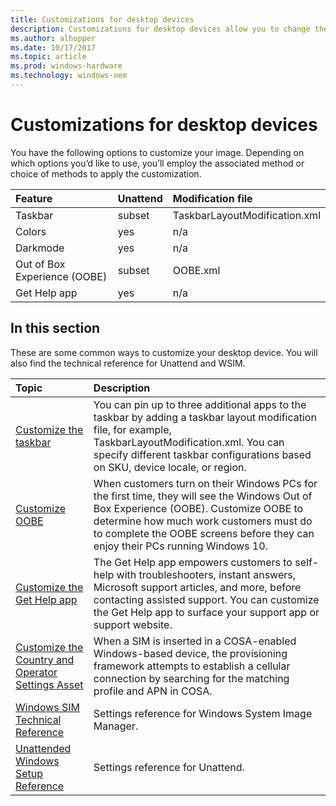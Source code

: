 ```yaml
---
title: Customizations for desktop devices
description: Customizations for desktop devices allow you to change the UI and other settings for a desktop image.
ms.author: alhopper
ms.date: 10/17/2017
ms.topic: article
ms.prod: windows-hardware
ms.technology: windows-oem
---
```

# Customizations for desktop devices

You have the following options to customize your image. Depending on which options you’d like to use, you’ll employ the associated method or choice of methods to apply the customization.

| Feature                             | Unattend                             | Modification file                             |
|:------------------------------------|:-------------------------------------|:----------------------------------------------|
| Taskbar                             | subset                               | TaskbarLayoutModification.xml                 |
| Colors                              | yes                                  | n/a                                           |
| Darkmode                            | yes                                  | n/a                                           |
| Out of Box Experience (OOBE)        | subset                               | OOBE.xml                                      |
| Get Help app                        | yes                                  | n/a                                           |
<!--
| Pen & Windows Ink Workspace         | subset                               | InkWorkspaceModification.xml                  |
-->

## In this section

These are some common ways to customize your desktop device. You will also find the technical reference for Unattend and WSIM.

| Topic                                                   | Description                                                                                         |
|:--------------------------------------------------------|:----------------------------------------------------------------------------------------------------|
| [Customize the taskbar](customize-the-taskbar.md)       | You can pin up to three additional apps to the taskbar by adding a taskbar layout modification file, for example, TaskbarLayoutModification.xml. You can specify different taskbar configurations based on SKU, device locale, or region.                                |
| [Customize OOBE](customize-oobe.md)                     | When customers turn on their Windows PCs for the first time, they will see the Windows Out of Box Experience (OOBE). Customize OOBE to determine how much work customers must do to complete the OOBE screens before they can enjoy their PCs running Windows 10. |
| [Customize the Get Help app](customize-get-help-app.md) | The Get Help app empowers customers to self-help with troubleshooters, instant answers, Microsoft support articles, and more, before contacting assisted support. You can customize the Get Help app to surface your support app or support website.                      |
| [Customize the Country and Operator Settings Asset](customize-cosa.md) | When a SIM is inserted in a COSA-enabled Windows-based device, the provisioning framework attempts to establish a cellular connection by searching for the matching profile and APN in COSA.                                                              |
| [Windows SIM Technical Reference](wsim/windows-system-image-manager-technical-reference.md) | Settings reference for Windows System Image Manager.            |
| [Unattended Windows Setup Reference](unattend/index.md) | Settings reference for Unattend.                                                                    |